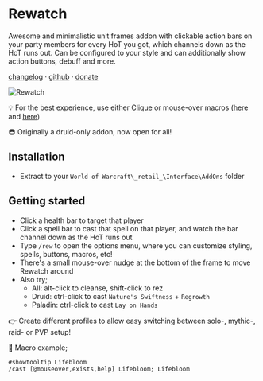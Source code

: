 # Rewatch

Awesome and minimalistic unit frames addon with clickable action bars on your party members for every HoT you got, which channels down as the HoT runs out. Can be configured to your style and can additionally show action buttons, debuff and more.

[changelog](https://www.curseforge.com/wow/addons/rewatch/pages/changelog) · [github](https://github.com/coenvdwel/rewatch) · [donate](https://www.paypal.com/donate/?hosted_button_id=AXK9MQKC3TLPE&item_name=Rewatch)

![Rewatch](https://raw.githubusercontent.com/coenvdwel/rewatch/master/docs/rewatch.gif)

💡 For the best experience, use either [Clique](https://www.curseforge.com/wow/addons/clique) or mouse-over macros ([here](https://www.dvorakgaming.com/warcraft/class-guides/macros/) and [here](https://wowpedia.fandom.com/wiki/Making_a_macro))

😎 Originally a druid-only addon, now open for all!

## Installation

* Extract to your `World of Warcraft\_retail_\Interface\AddOns` folder

## Getting started

* Click a health bar to target that player
* Click a spell bar to cast that spell on that player, and watch the bar channel down as the HoT runs out
* Type `/rew` to open the options menu, where you can customize styling, spells, buttons, macros, etc!
* There's a small mouse-over nudge at the bottom of the frame to move Rewatch around
* Also try;
  * All: alt-click to cleanse, shift-click to rez
  * Druid: ctrl-click to cast `Nature's Swiftness` + `Regrowth`
  * Paladin: ctrl-click to cast `Lay on Hands`

👉 Create different profiles to allow easy switching between solo-, mythic-, raid- or PVP setup!

🚀 Macro example;

    #showtooltip Lifebloom
    /cast [@mouseover,exists,help] Lifebloom; Lifebloom
